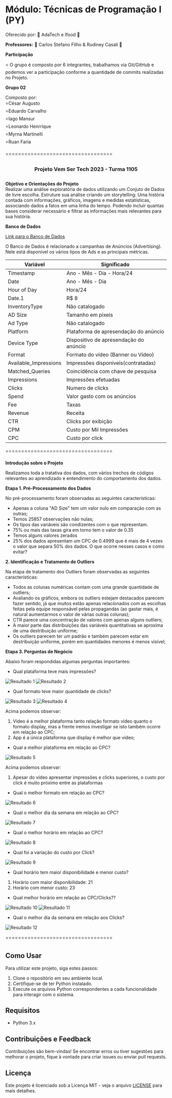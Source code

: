 # Módulo: Técnicas de Programação I (PY) #
Oferecido por: 
 <i class="fas fa-laptop"></i> 📔 AdaTech e Ifood <i class="fas fa-laptop"></i> 📔


**Professores:**
<i class="fas fa-laptop"></i> 📔 Carlos Stefano Filho & Rudiney Casali <i class="fas fa-laptop"></i> 📔


**Participação**

⭐ O grupo é composto por 6 integrantes, trabalhamos via Git/GitHub e podemos ver a participação conforme a quantidade de commits realizadas no Projeto.


**Grupo 02**  

Composto por: <br>
⭐César Augusto<br>
⭐Eduardo Carvalho<br>
⭐Iago Mansur<br>
⭐Leonardo Henrrique<br>
⭐Myrna Martinelli<br>
⭐Ruan Faria<br>


⭐⭐⭐⭐⭐⭐⭐⭐⭐⭐⭐⭐⭐⭐⭐⭐⭐⭐⭐⭐⭐⭐⭐⭐⭐⭐⭐⭐⭐⭐⭐⭐⭐⭐


<center><h3>Projeto Vem Ser Tech 2023 - <DS> Turma 1105<h3></center>

**Objetivo e Orientações do Projeto**<br> Realizar uma análise exploratória de dados utilizando um Conjuto de Dados de livre escolha.
Estruture sua análise criando um storytelling: Uma história contada com informações, gráficos, imagens e medidas estatísticas, associando dados a fatos em uma linha do tempo.
Podendo incluir quantas bases considerar necessário e filtrar as informações mais relevantes para sua história.  
  
**Banco de Dados**
  
<a href="https://raw.githubusercontent.com/cesarabaraujo/projetoV_ifoodtech/main/Clean_Ads_Data.xlsx" class="btn" target="_blank">Link para o Banco de Dados</a>

O Banco de Dados é relacionado a campanhas de Anúncios (Advertising).
Nele está disponível os vários tipos de Ads e as principais métricas.

Variável                | Significado
------------------------| ---------------------------
Timestamp               | Ano - Mês - Dia - Hora/24
Date                    | Ano - Mês - Dia
Hour of Day             | Hora/24
Date.1 | R$ 8           | Dia da semana
InventoryType           | Não catalogado     
 AD Size                | Tamanho em pixeis      
 Ad Type                | Não catalogado     
 Platform               | Plataforma de apresendação do anúncio
 Device Type            | Dispositivo de apresendação do anúncio
 Format                 | Formato do vídeo (Banner ou Vídeo)
 Available_Impressions  | Impressões disponíveis(contratadas)
 Matched_Queries        | Coincidência com chave de pesquisa
 Impressions            | Impressões efetuadas
 Clicks                 | Numero de clicks
 Spend                  | Valor gasto com os anúncios
 Fee                    | Taxas
 Revenue                | Receita 
 CTR                    | Clicks por exibição
 CPM                    | Custo por Mil Impressões
 CPC                    | Custo por click

⭐⭐⭐⭐⭐⭐⭐⭐⭐⭐⭐⭐⭐⭐⭐⭐⭐⭐⭐⭐⭐⭐⭐⭐⭐⭐⭐⭐⭐⭐⭐⭐⭐⭐


**Introdução sobre o Projeto**

Realizamos toda a tratativa dos dados, com vários trechos de códigos relevantes ao aprendizado e entendimento do comportamento dos dados.


**Etapa 1. Pré-Processamento dos Dados**

No pré-processamento foram observadas as seguintes características:
- Apenas a coluna "AD Size" tem um valor nulo em comparação com as outras;
- Temos 25857 observações não nulas;
- Os tipos das variáveis são condizentes com o que representam.
- 75% ou mais das taxas gira em torno tem o valor de 0.35
- Temos alguns valores zerados
- 25% dos dados apresentam um CPC de 0.4999 que é mais de 4 vezes o valor que separa 50% dos dados. O que ocorre nesses casos e como evitar?


**2. Identificação e Tratamento de Outliers**

Na etapa de tratamento dos Outliers foram observadas as seguintes características:
- Todos as colunas numéricas contam com uma grande quantidade de outliers;
- Avaliando os gráficos, embora os outliers estejam destacados parecem fazer sentido, já que muitos estão apenas relacionados com as escolhas feitas pela equipe responsável pelas propagandas (ao gastar mais, é natural aumentarmos o valor de várias outras colunas);
- CTR parece uma concentração de valores com apenas alguns outliers;
- A maior parte das distribuições das variáveis quantitativas se aproxima de uma destribuição uniforme;
- Os outliers parecem ter um padrão e também parecem estar em destribuição uniforme, porém em quantidades menores é menos visível;


**Etapa 3. Perguntas de Negócio**

Abaixo foram respondidas algumas perguntas importantes:

- Qual plataforma teve mais impressões?

![Resultado 1](Imagens/output1.png)
![Resultado 2](Imagens/output2.png)


- Qual formato teve maior quantidade de clicks?

![Resultado 3](Imagens/output3.png)
![Resultado 4](Imagens/output4.png)

Acima podemos observar:
1. Vídeo é a melhor plataforma tanto relação formato vídeo quanto o formato display, mas a frente iremos investigar se isto também ocorre em relação ao CPC;
2. App é a única plataforma que display é melhor que vídeo;


- Qual a melhor plataforma em relação ao CPC?

![Resultado 5](Imagens/output5.png)

Acima podemos observar:
1. Apesar do vídeo apresentar impressões e clicks superiores, o custo por click é muito próximo entre as plataformas


- Qual o melhor formato em relação ao CPC?

![Resultado 6](Imagens/output6.png)


- Qual o melhor dia da semana em relação ao CPC?

![Resultado 7](Imagens/output7.png)


- Qual o melhor horário em relação ao CPC?

![Resultado 8](Imagens/output8.png)


- Qual foi a variação do custo por Click?

![Resultado 9](Imagens/output9.png)


- Qual horário tem maior disponibilidade e menor custo?

1. Horário com maior disponibilidade: 21
2. Horário com menor custo: 23

- Qual melhor horário em relação ao CPC/Clicks??

![Resultado 10](Imagens/output10.png)
![Resultado 11](Imagens/output11.png)


- Qual o melhor dia da semana em relação aos Clicks?

![Resultado 12](Imagens/output12.png)



⭐⭐⭐⭐⭐⭐⭐⭐⭐⭐⭐⭐⭐⭐⭐⭐⭐⭐⭐⭐⭐⭐⭐⭐⭐⭐⭐⭐⭐⭐⭐⭐⭐⭐


## Como Usar

Para utilizar este projeto, siga estes passos:

1. Clone o repositório em seu ambiente local.
2. Certifique-se de ter Python instalado.
3. Execute os arquivos Python correspondentes a cada funcionalidade para interagir com o sistema.


## Requisitos

- Python 3.x


## Contribuições e Feedback

Contribuições são bem-vindas! Se encontrar erros ou tiver sugestões para melhorar o projeto, fique à vontade para criar issues ou enviar pull requests.


## Licença

Este projeto é licenciado sob a Licença MIT - veja o arquivo [LICENSE](LICENSE) para mais detalhes.
